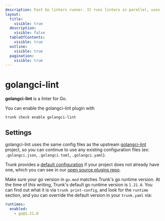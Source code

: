 ```yaml
---
description: Fast Go linters runner. It runs linters in parallel, uses caching, supports yaml config, has integrations with all major IDE and has dozens of linters included.
layout:
  title:
    visible: true
  description:
    visible: false
  tableOfContents:
    visible: true
  outline:
    visible: true
  pagination:
    visible: true
---
```


# golangci-lint

**golangci-lint** is a linter for Go.

You can enable the golangci-lint plugin with

```shell
trunk check enable golangci-lint
```

## Settings


golangci-lint uses the same config files as the
upstream [golangci-lint](https://github.com/golangci/golangci-lint) project, so you can continue to use any
existing configuration files (ex: `.golangci.json`, `.golangci.toml`, `.golangci.yaml`).
    

Trunk provides a [default configuration](https://github.com/trunk-io/plugins/tree/main/linters/golangci-lint) if your project does not already have one,
which you can see in our [open source plugins repo](https://github.com/trunk-io/plugins/tree/main).

Make sure your go version in `go.mod` matches Trunk's go runtime version. At the time of this writing, Trunk's default go runtime version is `1.21.0`. You can find out what it is via `trunk print-config`, and look for the `runtime` section, and you can override the default version in your `trunk.yaml` via:

```yaml
runtimes:
  enabled:
    - go@1.21.0
```


